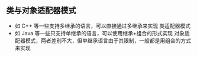 ## 类与对象适配器模式
- 如 C++ 等一些支持多继承的语言，可以直接通过多继承来实现 类适配器模式
- 如 Java 等一些只支持单继承的语言，可以使用继承+组合的形式实现 对象适配器模式，两者差别不大，但单继承语言由于其限制，一般都是用组合的方式来实现


